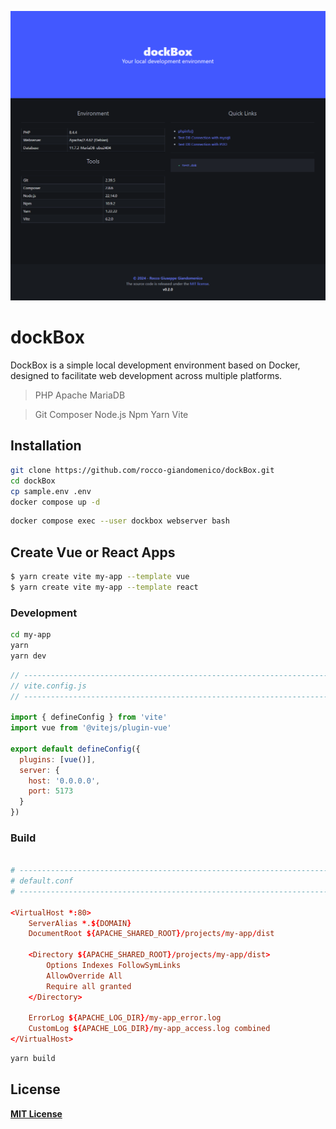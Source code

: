 ![Alt text](www/html/assets/images/cover.png)

# dockBox
DockBox is a simple local development environment based on Docker, designed to facilitate web development across multiple platforms.

> PHP
> Apache
> MariaDB

> Git
> Composer
> Node.js
> Npm
> Yarn
> Vite

<!-- ----------------------------------------------------------------------- -->

## Installation
```bash
git clone https://github.com/rocco-giandomenico/dockBox.git
cd dockBox
cp sample.env .env
docker compose up -d
```

```bash
docker compose exec --user dockbox webserver bash
```

<!-- ----------------------------------------------------------------------- -->

## Create Vue or React Apps
```bash
$ yarn create vite my-app --template vue
$ yarn create vite my-app --template react
```
### Development
```bash
cd my-app
yarn
yarn dev
```
```js
// -----------------------------------------------------------------------------
// vite.config.js
// -----------------------------------------------------------------------------

import { defineConfig } from 'vite'
import vue from '@vitejs/plugin-vue'

export default defineConfig({
  plugins: [vue()],
  server: {
    host: '0.0.0.0',
    port: 5173
  }
})
```
### Build
```conf

# ------------------------------------------------------------------------------
# default.conf
# ------------------------------------------------------------------------------

<VirtualHost *:80>
    ServerAlias *.${DOMAIN}
    DocumentRoot ${APACHE_SHARED_ROOT}/projects/my-app/dist

    <Directory ${APACHE_SHARED_ROOT}/projects/my-app/dist>
        Options Indexes FollowSymLinks
        AllowOverride All
        Require all granted
    </Directory>

    ErrorLog ${APACHE_LOG_DIR}/my-app_error.log
    CustomLog ${APACHE_LOG_DIR}/my-app_access.log combined
</VirtualHost>
```
```bash
yarn build
```



<!-- ----------------------------------------------------------------------- -->

## License

**[MIT License](LICENSE)**
